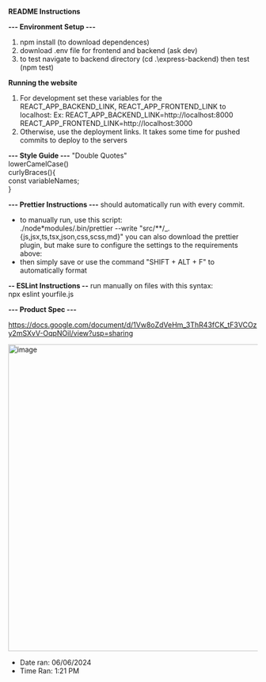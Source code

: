 **README Instructions**

**--- Environment Setup ---**
1. npm install (to download dependences)
2. download .env file for frontend and backend (ask dev)
3. to test navigate to backend directory (cd .\express-backend) then test (npm test)

**Running the website**
1. For development set these variables for the REACT_APP_BACKEND_LINK, REACT_APP_FRONTEND_LINK to localhost:
   Ex: REACT_APP_BACKEND_LINK=http://localhost:8000
       REACT_APP_FRONTEND_LINK=http://localhost:3000
2. Otherwise, use the deployment links. It takes some time for pushed commits to deploy to the servers

**--- Style Guide ---**
 "Double Quotes"  
 lowerCamelCase()  
 curlyBraces(){  
 const variableNames;  
 }

**--- Prettier Instructions ---**
 should automatically run with every commit.
 - to manually run, use this script:  
 ./node\*modules/.bin/prettier --write "src/\*\*/\_.{js,jsx,ts,tsx,json,css,scss,md}"
 you can also download the prettier plugin, but make sure to configure the settings to the requirements above:
 - then simply save or use the command "SHIFT + ALT + F" to automatically format

**-- ESLint Instructions --** 
 run manually on files with this syntax:  
 npx eslint yourfile.js

**--- Product Spec ---**

https://docs.google.com/document/d/1Vw8oZdVeHm_3ThR43fCK_tF3VCOzy2mSXvV-OqpNOiI/view?usp=sharing

<img width="620" alt="image" src="https://github.com/Velevynn/haggle/assets/112510910/15f46c67-d434-436e-bc01-487af71c1cac">

- Date ran: 06/06/2024
- Time Ran: 1:21 PM
